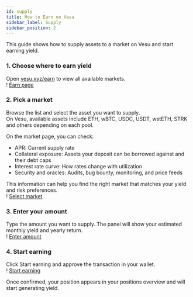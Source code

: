 ```yaml
---
id: supply
title: How to Earn on Vesu
sidebar_label: Supply
sidebar_position: 2
---
```



This guide shows how to supply assets to a market on Vesu and start earning yield.

### 1. Choose where to earn yield
Open [vesu.xyz/earn](https://vesu.xyz/earn) to view all available markets.  
! [Earn page](images/earn_list.png)

### 2. Pick a market
Browse the list and select the asset you want to supply.  
On Vesu, available assets include ETH, wBTC, USDC, USDT, wstETH, STRK and others depending on each pool.

On the market page, you can check:  
- APR: Current supply rate
- Collateral exposure: Assets your deposit can be borrowed against and their debt caps
- Interest rate curve: How rates change with utilization  
- Security and oracles: Audits, bug bounty, monitoring, and price feeds  

This information can help you find the right market that matches your yield and risk preferences.  
! [Select market](images/select_market.png)

### 3. Enter your amount
Type the amount you want to supply. The panel will show your estimated monthly yield and yearly return.  
! [Enter amount](images/enter_amount.png)

### 4. Start earning
Click Start earning and approve the transaction in your wallet.  
! [Start earning](images/start_earning.png)

Once confirmed, your position appears in your positions overview and will start generating yield.